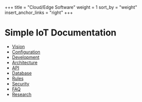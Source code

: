 +++
title = "Cloud/Edge Software"
weight = 1
sort_by = "weight"
insert_anchor_links = "right"
+++

# Simple IoT Documentation

- [Vision](vision.md)
- [Configuration](configuration.md)
- [Development](development.md)
- [Architecture](architecture.md)
- [API](api.md)
- [Database](database.md)
- [Rules](rules.md)
- [Security](security.md)
- [FAQ](faq.md)
- [Research](research.md)
